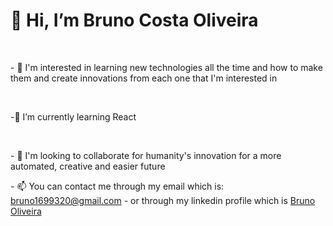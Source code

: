 

<p><h1>    👋 Hi, I’m Bruno Costa Oliveira   </h1></p>
<br>
<p>  - 👀 I'm interested in learning new technologies all the
       time and how to make them and create innovations from each 
      one that I'm interested in</p>
<br>
<p> -🌱 I’m currently learning React  </p>
<br>
<p>- 💞️ I'm looking to collaborate for humanity's innovation for a more automated, creative and easier future</p>    
<p>- 📫 You can contact me through my email which is: <a href="https://mail.google.com/mail/u/0/#inbox?compose=GTvVlcSMTFPgJlrXvVKwNXwHKVMphkRXqLZCLDfBstszgXvXKWRXxbNmBthtbNtgxhrnvbFsHFzsv">bruno1699320@gmail.com</a>
    - or through my linkedin profile which is <a href="https://www.linkedin.com/in/how15bybruno/">Bruno Oliveira</a>
</p>

<!---
BrunoByHOW15/BrunoByHOW15 is a ✨ special ✨ repository because its `README.md` (this file) appears on your GitHub profile.
You can click the Preview link to take a look at your changes.
--->
